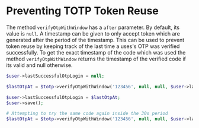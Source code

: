 # Preventing TOTP Token Reuse

The method `verifyOtpWithWindow` has a `after` parameter. By default, its value is `null`. A timestamp can be given to only accept token which are generated after the period of the timestamp.
This can be used to prevent token reuse by keeping track of the last time a uses's OTP was verified successfully. To get the exact timestamp of the code which was used the method `verifyOtpWithWindow` returns the timestamp 
of the verified code if its valid and null otherwise.

```php
$user->lastSuccessfulOtpLogin = null;

$lastOtpAt = $totp->verifyOtpWithWindow('123456', null, null, $user->lastSuccessfulOtpLogin); # will return the timestamp 

$user->lastSuccessfulOtpLogin = $lastOtpAt;
$user->save();

# Attempting to try the same code again inside the 30s period
$lastOtpAt = $totp->verifyOtpWithWindow('123456', null, null, $user->lastSuccessfulOtpLogin); # will return null
```
